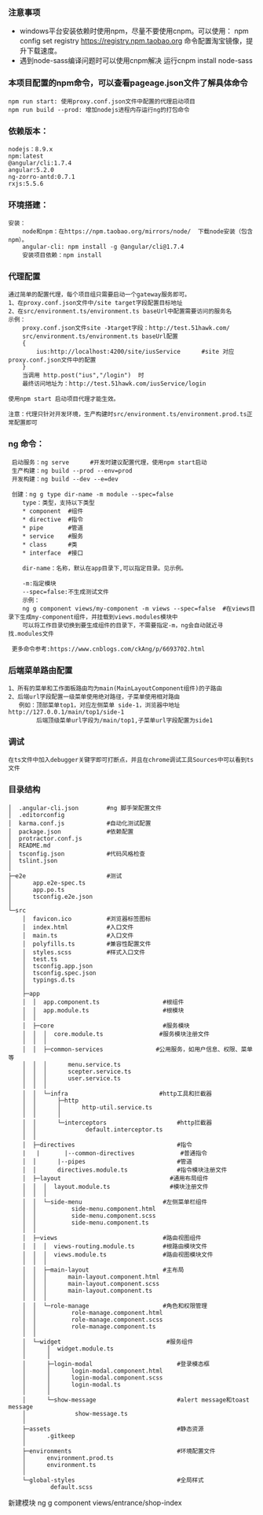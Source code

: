 ### 注意事项
* windows平台安装依赖时使用npm，尽量不要使用cnpm。可以使用：
 npm config set registry https://registry.npm.taobao.org
命令配置淘宝镜像，提升下载速度。
* 遇到node-sass编译问题时可以使用cnpm解决
  运行cnpm install node-sass
### 本项目配置的npm命令，可以查看pageage.json文件了解具体命令
    npm run start: 使用proxy.conf.json文件中配置的代理启动项目
    npm run build --prod: 增加nodejs进程内存运行ng的打包命令
### 依赖版本：
    nodejs：8.9.x
    npm:latest
    @angular/cli:1.7.4
    angular:5.2.0
    ng-zorro-antd:0.7.1
    rxjs:5.5.6
### 环境搭建：
    安装：
        node和npm：在https://npm.taobao.org/mirrors/node/  下载node安装（包含npm）。
        angular-cli: npm install -g @angular/cli@1.7.4
        安装项目依赖：npm install
### 代理配置
    通过简单的配置代理，每个项目组只需要启动一个gateway服务即可。
    1、在proxy.conf.json文件中/site target字段配置目标地址
    2、在src/environment.ts/environment.ts baseUrl中配置需要访问的服务名
    示例：
        proxy.conf.json文件site -》target字段：http://test.51hawk.com/
        src/environment.ts/environment.ts baseUrl配置
        {
            ius:http://localhost:4200/site/iusService      #site 对应proxy.conf.json文件中的配置
        }
        当调用 http.post("ius","/login")  时
        最终访问地址为：http://test.51hawk.com/iusService/login

    使用npm start 启动项目代理才能生效。

    注意：代理只针对开发环境，生产构建时src/environment.ts/environment.prod.ts正常配置即可
### ng 命令：
     启动服务：ng serve      #开发时建议配置代理，使用npm start启动
     生产构建：ng build --prod --env=prod
     开发构建：ng build --dev --e=dev

     创建：ng g type dir-name -m module --spec=false
        type：类型，支持以下类型
        * component  #组件
        * directive  #指令
        * pipe       #管道
        * service    #服务
        * class      #类
        * interface  #接口

        dir-name：名称，默认在app目录下,可以指定目录。见示例。

        -m:指定模块
        --spec=false:不生成测试文件
        示例：
        ng g component views/my-component -m views --spec=false  #在views目录下生成my-component组件，并挂载到views.modules模块中
        可以将工作目录切换到要生成组件的目录下，不需要指定-m，ng会自动就近寻找.modules文件

     更多命令参考:https://www.cnblogs.com/ckAng/p/6693702.html

### 后端菜单路由配置
    1、所有的菜单和工作面板路由均为main(MainLayoutComponent组件)的子路由
    2、后端url字段配置一级菜单使用绝对路径，子菜单使用相对路由
       例如：顶部菜单top1，对应左侧菜单 side-1，浏览器中地址http://127.0.0.1/main/top1/side-1
            后端顶级菜单url字段为/main/top1,子菜单url字段配置为side1
### 调试
    在ts文件中加入debugger关键字即可打断点，并且在chrome调试工具Sources中可以看到ts文件
### 目录结构

    │  .angular-cli.json        #ng 脚手架配置文件
    │  .editorconfig
    │  karma.conf.js            #自动化测试配置
    │  package.json             #依赖配置
    │  protractor.conf.js
    │  README.md
    │  tsconfig.json            #代码风格检查
    │  tslint.json
    │
    ├─e2e                       #测试
    │      app.e2e-spec.ts
    │      app.po.ts
    │      tsconfig.e2e.json
    │
    └─src
        │  favicon.ico          #浏览器标签图标
        │  index.html           #入口文件
        │  main.ts              #入口文件
        │  polyfills.ts         #兼容性配置文件
        │  styles.scss          #样式入口文件
        │  test.ts
        │  tsconfig.app.json
        │  tsconfig.spec.json
        │  typings.d.ts
        │
        ├─app
        │  │  app.component.ts                  #根组件
        │  │  app.module.ts                     #根模块
        │  │
        │  ├─core                               #服务模块
        │  │  │  core.module.ts                #服务模块注册文件
        │  │  │
        │  │  ├─common-services               #公用服务，如用户信息、权限、菜单等
        │  │  │      menu.service.ts
        │  │  │      scepter.service.ts
        │  │  │      user.service.ts
        │  │  │
        │  │  └─infra                          #http工具和拦截器
        │  │      ├─http
        │  │      │      http-util.service.ts
        │  │      │
        │  │      └─interceptors                    #http拦截器
        │  │              default.interceptor.ts
        │  │
        │  ├─directives                             #指令
        |   |       |--common-directives             #普通指令
        │  │      |--pipes                          #管道
        │  │      directives.module.ts              #指令模块注册文件
        │  ├─layout                               #通用布局组件
        │  │  │  layout.module.ts                 #模块注册文件
        │  │  │
        │  │  └─side-menu                       #左侧菜单栏组件
        │  │          side-menu.component.html
        │  │          side-menu.component.scss
        │  │          side-menu.component.ts
        │  │
        │  ├─views                              #路由视图组件
        │  │  │  views-routing.module.ts        #根路由模块文件
        │  │  │  views.module.ts                #路由视图模块文件
        │  │  │
        │  │  ├─main-layout                     #主布局
        │  │  │      main-layout.component.html
        │  │  │      main-layout.component.scss
        │  │  │      main-layout.component.ts
        │  │  │
        │  │  └─role-manage                     #角色和权限管理
        │  │          role-manage.component.html
        │  │          role-manage.component.scss
        │  │          role-manage.component.ts
        │  │
        │  └─widget                              #服务组件
        │      │  widget.module.ts
        │      │
        │      ├─login-modal                        #登录模态框
        │      │      login-modal.component.html
        │      │      login-modal.component.scss
        │      │      login-modal.ts
        │      │
        │      └─show-message                       #alert message和toast message
        │              show-message.ts
        │
        ├─assets                                    #静态资源
        │      .gitkeep
        │
        ├─environments                              #环境配置文件
        │      environment.prod.ts
        │      environment.ts
        │
        └─global-styles                             #全局样式
                default.scss
    

新建模块
ng g component  views/entrance/shop-index
